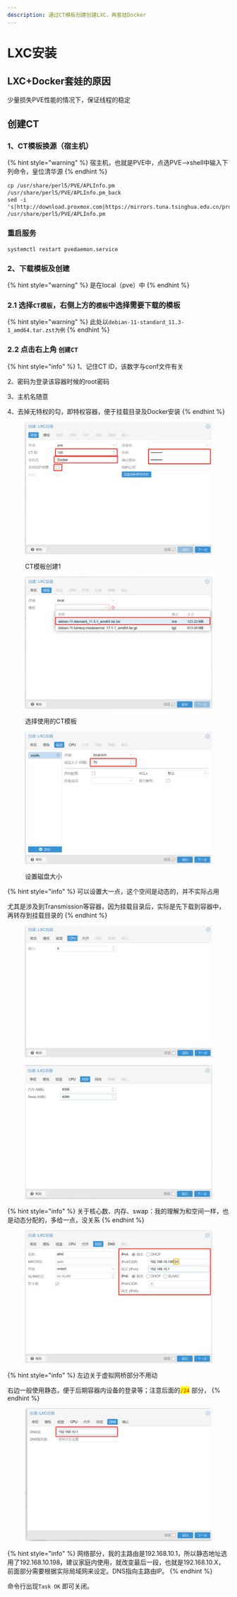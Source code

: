 ```yaml
---
description: 通过CT模板创建创建LXC，再套娃Docker
---
```


# LXC安装

## LXC+Docker套娃的原因

少量损失PVE性能的情况下，保证线程的稳定

## 创建CT

### 1、CT模板换源（宿主机）

{% hint style="warning" %}
宿主机，也就是PVE中，点选PVE-->shell中输入下列命令，皇位清华源
{% endhint %}

```
cp /usr/share/perl5/PVE/APLInfo.pm /usr/share/perl5/PVE/APLInfo.pm_back
sed -i 's|http://download.proxmox.com|https://mirrors.tuna.tsinghua.edu.cn/proxmox|g' /usr/share/perl5/PVE/APLInfo.pm
```

### 重启服务

```
systemctl restart pvedaemon.service
```

### 2、下载模板及创建

{% hint style="warning" %}
是在local（pve）中
{% endhint %}

### 2.1 选择`CT模板`，右侧上方的`模板`中选择需要下载的模板

{% hint style="warning" %}
此处以`debian-11-standard_11.3-1_amd64.tar.zst为例`
{% endhint %}

### 2.2 点击右上角 `创建CT` &#x20;

{% hint style="info" %}
1、记住CT ID，该数字与conf文件有关

2、密码为登录该容器时候的root密码

3、主机名随意

4、去掉无特权的勾，即特权容器，便于挂载目录及Docker安装
{% endhint %}

<figure><img src="../.gitbook/assets/image (7).png" alt=""><figcaption><p>CT模板创建1</p></figcaption></figure>

<figure><img src="../.gitbook/assets/image.png" alt=""><figcaption><p>选择使用的CT模板</p></figcaption></figure>

<figure><img src="../.gitbook/assets/image (3).png" alt=""><figcaption><p>设置磁盘大小</p></figcaption></figure>

{% hint style="info" %}
可以设置大一点，这个空间是动态的，并不实际占用

尤其是涉及到Transmission等容器，因为挂载目录后，实际是先下载到容器中，再转存到挂载目录的
{% endhint %}

<figure><img src="../.gitbook/assets/image (6).png" alt=""><figcaption></figcaption></figure>

<figure><img src="../.gitbook/assets/image (4).png" alt=""><figcaption></figcaption></figure>

{% hint style="info" %}
关于核心数、内存、swap：我的理解为和空间一样，也是动态分配的，多给一点，没关系
{% endhint %}

<figure><img src="../.gitbook/assets/image (1).png" alt=""><figcaption></figcaption></figure>

{% hint style="info" %}
左边关于虚拟网桥部分不用动

右边一般使用静态，便于后期容器内设备的登录等；注意后面的<mark style="color:red;">`/24`</mark> 部分，
{% endhint %}

<figure><img src="../.gitbook/assets/image (2).png" alt=""><figcaption></figcaption></figure>

{% hint style="info" %}
网络部分，我的主路由是192.168.10.1，所以静态地址选用了192.168.10.198，建议家庭内使用，就改变最后一段，也就是192.168.10.X，前面部分需要根据实际局域网来设定。DNS指向主路由IP。
{% endhint %}

命令行出现`Task OK` 即可关闭。

